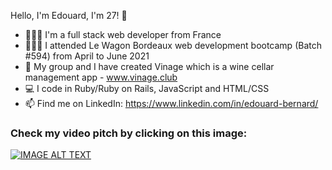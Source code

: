 Hello, I'm Edouard, I'm 27! 👋

- 👨🏼‍💻 I'm a full stack web developer from France
- 👨🏼‍🎓 I attended Le Wagon Bordeaux web development bootcamp (Batch #594) from April to June 2021
- 🍷 My group and I have created Vinage which is a wine cellar management app  - www.vinage.club
- 💻 I code in Ruby/Ruby on Rails, JavaScript and HTML/CSS
- 📫 Find me on LinkedIn: https://www.linkedin.com/in/edouard-bernard/

### Check my video pitch by clicking on this image:
[![IMAGE ALT TEXT](https://i.ytimg.com/vi/1Nttgjv-bOU/maxresdefault.jpg)](https://www.youtube.com/watch?v=1Nttgjv-bOU)
